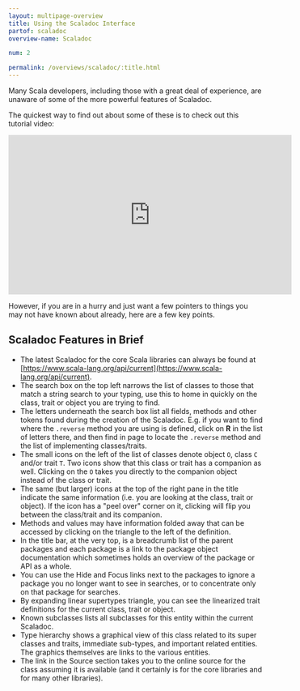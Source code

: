 ```yaml
---
layout: multipage-overview
title: Using the Scaladoc Interface
partof: scaladoc
overview-name: Scaladoc

num: 2

permalink: /overviews/scaladoc/:title.html
---
```


Many Scala developers, including those with a great deal of experience, are
unaware of some of the more powerful features of Scaladoc.

The quickest way to find out about some of these is to check out this
tutorial video:

<iframe width="560" height="315" src="https://www.youtube.com/embed/GQxUEAXX_fE" frameborder="0" allowfullscreen></iframe>

However, if you are in a hurry and just want a few pointers to things you
may not have known about already, here are a few key points.

## Scaladoc Features in Brief

- The latest Scaladoc for the core Scala libraries can always be found at
  [https://www.scala-lang.org/api/current](https://www.scala-lang.org/api/current).
- The search box on the top left narrows the list of classes to those that
  match a string search to your typing, use this to home in quickly on the class,
  trait or object you are trying to find.
- The letters underneath the search box list all fields, methods and other
  tokens found during the creation of the Scaladoc. E.g. if you want to find
  where the `.reverse` method you are using is defined, click on **R** in the
  list of letters there, and then find in page to locate the `.reverse` method and
  the list of implementing classes/traits.
- The small icons on the left of the list of classes denote object `O`, class `C`
  and/or trait `T`. Two icons show that this class or trait has a companion as
  well. Clicking on the `O` takes you directly to the companion object instead
  of the class or trait.
- The same (but larger) icons at the top of the right pane in the title indicate
  the same information (i.e. you are looking at the class, trait or object). If
  the icon has a "peel over" corner on it, clicking will flip you between the
  class/trait and its companion.
- Methods and values may have information folded away that can be accessed by
  clicking on the triangle to the left of the definition.
- In the title bar, at the very top, is a breadcrumb list of the parent packages
  and each package is a link to the package object documentation which sometimes
  holds an overview of the package or API as a whole.
- You can use the Hide and Focus links next to the packages to ignore a package
  you no longer want to see in searches, or to concentrate only on that package
  for searches.
- By expanding linear supertypes triangle, you can see the linearized trait
  definitions for the current class, trait or object.
- Known subclasses lists all subclasses for this entity within the current
  Scaladoc.
- Type hierarchy shows a graphical view of this class related to its super
  classes and traits, immediate sub-types, and important related entities. The
  graphics themselves are links to the various entities.
- The link in the Source section takes you to the online source for the class
  assuming it is available (and it certainly is for the core libraries and for
  many other libraries).
